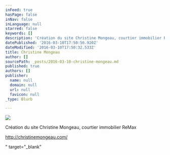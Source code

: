 ```yaml
---
inFeed: true
hasPage: false
inNav: false
inLanguage: null
starred: false
keywords: []
description: 'Création du site Christine Mongeau, courtier immobilier ReMax'
datePublished: '2016-03-10T17:50:56.920Z'
dateModified: '2016-03-10T17:50:32.533Z'
title: Christine Mongeau
author: []
sourcePath: _posts/2016-03-10-christine-mongeau.md
published: true
authors: []
publisher:
  name: null
  domain: null
  url: null
  favicon: null
_type: Blurb

---
```

![](https://the-grid-user-content.s3-us-west-2.amazonaws.com/1839426c-f0c2-4927-95d8-b105351bb1cf.jpg)

Création du site Christine Mongeau, courtier immobilier ReMax

[][0]

http://christinemongeau.com/

" target="\_blank"

[][1][][1]

[0]: href
[1]: https://app.thegrid.io/posts/dc25d9cb-9bb8-481e-bba7-69795a6b54df/null